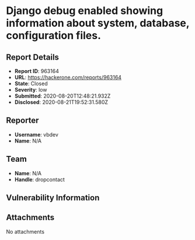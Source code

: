 # Django debug enabled showing information about system, database, configuration files.

## Report Details
- **Report ID**: 963164
- **URL**: https://hackerone.com/reports/963164
- **State**: Closed
- **Severity**: low
- **Submitted**: 2020-08-20T12:48:21.932Z
- **Disclosed**: 2020-08-21T19:52:31.580Z

## Reporter
- **Username**: vbdev
- **Name**: N/A

## Team
- **Name**: N/A
- **Handle**: dropcontact

## Vulnerability Information


## Attachments
No attachments
